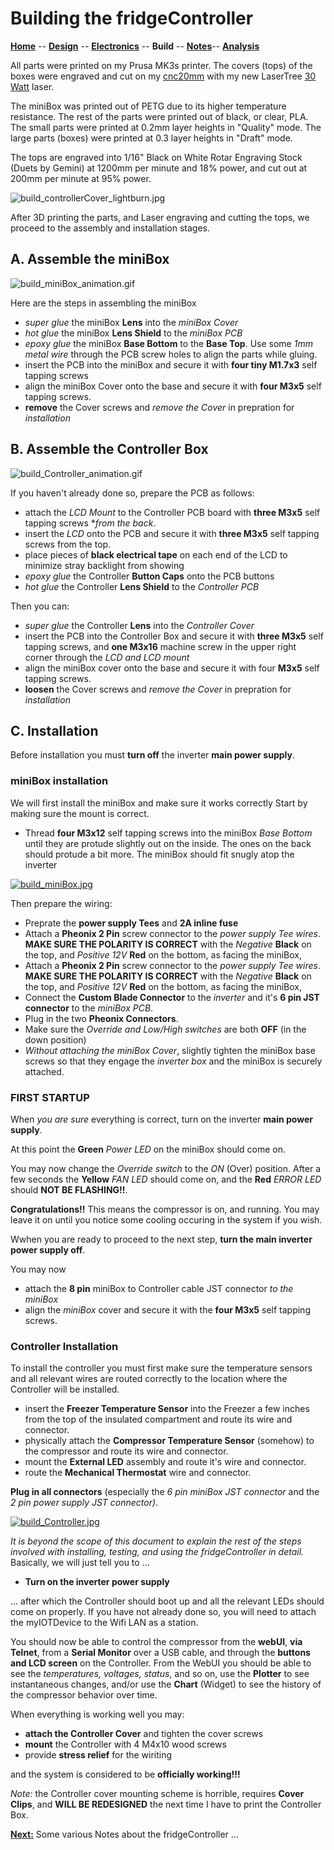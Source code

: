 # Building the fridgeController

**[Home](readme.md)** --
**[Design](design.md)** --
**[Electronics](electronics.md)** --
**Build** --
**[Notes](notes.md)**--
**[Analysis](analysis.md)**

All parts were printed on my Prusa MK3s printer.  The covers
(tops) of the boxes were engraved and cut on my
[cnc20mm](machine) with my new
LaserTree [30 Watt]() laser.

The miniBox was printed out of PETG due to its higher temperature
resistance.  The rest of the parts were printed out of black, or
clear, PLA.  The small parts were printed at 0.2mm layer heights
in "Quality" mode.  The large parts (boxes) were printed at 0.3
layer heights in "Draft" mode.

The tops are engraved into 1/16" Black on White Rotar Engraving Stock
(Duets by Gemini) at 1200mm per minute and 18% power, and cut out at
200mm per minute at 95% power.

![build_controllerCover_lightburn.jpg](images/build_controllerCover_lightburn.jpg)

After 3D printing the parts, and Laser engraving and cutting the
tops, we proceed to the assembly and installation stages.


## A. Assemble the miniBox

![build_miniBox_animation.gif](images/build_miniBox_animation.gif)

Here are the steps in assembling the miniBox

- *super glue* the miniBox **Lens** into the *miniBox Cover*
- *hot glue* the miniBox **Lens Shield** to the *miniBox PCB*
- *epoxy glue* the miniBox **Base Bottom** to the **Base Top**.
  Use some *1mm metal wire* through the PCB screw holes to
  align the parts while gluing.
- insert the PCB into the miniBox and secure it with **four tiny
  M1.7x3** self tapping screws
- align the miniBox Cover onto the base and secure it with
  **four M3x5** self tapping screws.
- **remove** the Cover screws and *remove the Cover* in prepration for
  *installation*


## B. Assemble the Controller Box

![build_Controller_animation.gif](images/build_Controller_animation.gif)

If you haven't already done so, prepare the PCB as follows:

- attach the *LCD Mount* to the Controller PCB board with **three
  M3x5** self tapping screws **from the back*.
- insert the *LCD* onto the PCB and secure it with **three M3x5**
  self tapping screws from the top.
- place pieces of **black electrical tape** on each end of the LCD
  to minimize stray backlight from showing
- *epoxy glue* the Controller **Button Caps** onto the PCB buttons
- *hot glue* the Controller **Lens Shield** to the *Controller PCB*


Then you can:

- *super glue* the Controller **Lens** into the *Controller Cover*
- insert the PCB into the Controller Box and secure it with **three M3x5**
  self tapping screws, and **one M3x16** machine screw in the upper right
  corner through the *LCD and LCD mount*
- align the miniBox cover onto the base and secure it with
  four **M3x5** self tapping screws.
- **loosen** the Cover screws and *remove the Cover* in prepration for
  *installation*



## C. Installation

Before installation you must **turn off** the inverter **main power supply**.

### miniBox installation

We will first install the miniBox and make sure it works correctly
Start by making sure the mount is correct.

- Thread **four M3x12** self tapping screws into the miniBox *Base Bottom*
  until they are protude slightly out on the inside. The ones on the back
  should protude a bit more.  The miniBox should fit snugly atop the inverter

[![build_miniBox.jpg](images/build_miniBox.jpg)](images/build_miniBox_big.jpg)

Then prepare the wiring:

- Preprate the **power supply Tees** and **2A inline fuse**
- Attach a **Pheonix 2 Pin** screw connector to the *power supply Tee wires*.
  **MAKE SURE THE POLARITY IS CORRECT** with the *Negative* **Black** on the
  top, and *Positive 12V* **Red** on the bottom, as facing the miniBox,
- Attach a **Pheonix 2 Pin** screw connector to the *power supply Tee wires*.
  **MAKE SURE THE POLARITY IS CORRECT** with the *Negative* **Black** on the
  top, and *Positive 12V* **Red** on the bottom, as facing the miniBox,
- Connect the **Custom Blade Connector** to the *inverter* and it's
  **6 pin JST connector** to the *miniBox PCB*.
- Plug in the two **Pheonix Connectors**.
- Make sure the *Override and Low/High switches* are both **OFF** (in the down position)
- *Without attaching the miniBox Cover*, slightly tighten the miniBox base screws
  so that they engage the *inverter box* and the miniBox is securely attached.


### FIRST STARTUP

When *you are sure* everything is correct, turn on the inverter
**main power supply**.

At this point the **Green** *Power LED* on the miniBox should come on.

You may now change the *Override switch* to the *ON* (Over) position.
After a few seconds the **Yellow** *FAN LED* should come on, and
the **Red** *ERROR LED* should **NOT BE FLASHING!!**.

**Congratulations!!** This means the compressor is on, and running.
You may leave it on until you notice some cooling occuring in the
system if you wish.

Wwhen you are ready to proceed to the next
step, **turn the main inverter power supply off**.

You may now

- attach the **8 pin** miniBox to Controller cable JST connector
  *to the miniBox*
- align the *miniBox* cover and secure it with the **four M3x5**
  self tapping screws.

  
### Controller Installation

To install the controller you must first make sure the temperature
sensors and all relevant wires are routed correctly to the location
where the Controller will be installed.

- insert the **Freezer Temperature Sensor** into the Freezer
  a few inches from the top of the insulated compartment and
  route its wire and connector.
- physically attach the **Compressor Temperature Sensor** (somehow)
  to the compressor and route its wire and connector.
- mount the **External LED** assembly and route it's wire and
  connector.
- route the **Mechanical Thermostat** wire and connector.

**Plug in all connectors** (especially the *6 pin miniBox JST
connector* and the *2 pin power supply JST connector)*.

[![build_Controller.jpg](images/build_Controller.jpg)](images/build_Controller_big.jpg)

*It is beyond the scope of this document to explain the rest
of the steps involved with installing, testing, and using
the fridgeController in detail.*
Basically, we will just tell you to ...

- **Turn on the inverter power supply**

... after which the Controller should boot up and all the
relevant LEDs should come on properly.  If you have not already done so, you
will need to attach the myIOTDevice to the Wifi LAN as a station.

You should now be able to control the compressor from the **webUI**,
**via Telnet**, from a **Serial Monitor** over a USB cable, and
through the **buttons and LCD screen** on the Controller.
From the WebUI you should be able to see the *temperatures,
voltages, status*, and so on, use the **Plotter** to see
instantaneous changes, and/or use the **Chart** (Widget)
to see the history of the compressor behavior over time.

When everything is working well you may:

- **attach the Controller Cover** and tighten the cover screws
- **mount** the Controller with 4 M4x10 wood screws
- provide **stress relief** for the wiriting

and the system is considered to be **officially working!!!**

*Note:* the Controller cover mounting scheme is horrible,
requires **Cover Clips**, and **WILL BE REDESIGNED** the
next time I have to print the Controller Box.


[**Next:**](notes.md) Some various Notes about the fridgeController ...